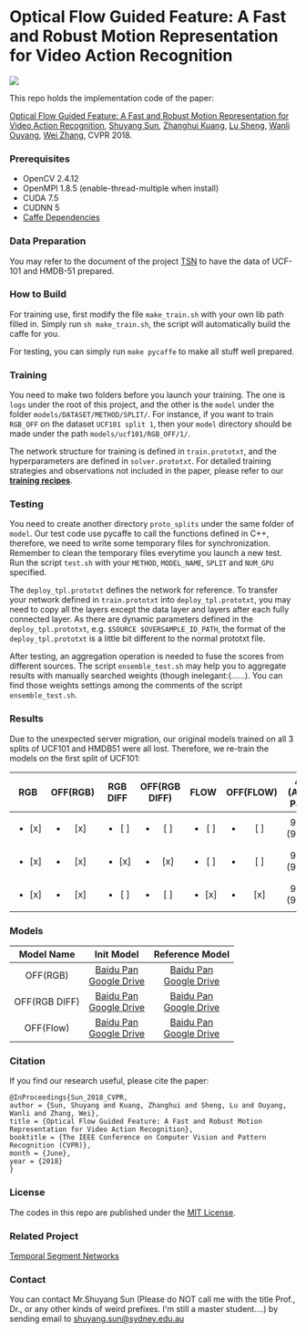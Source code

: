 # Optical Flow Guided Feature: A Fast and Robust Motion Representation for Video Action Recognition

![ ](head_pic.jpg)

This repo holds the implementation code of the paper:

[Optical Flow Guided Feature: A Fast and Robust Motion Representation for Video Action Recognition](http://openaccess.thecvf.com/content_cvpr_2018/papers/Sun_Optical_Flow_Guided_CVPR_2018_paper.pdf), [Shuyang Sun](https://kevin-ssy.github.io/), [Zhanghui Kuang](http://jeffreykuang.github.io/index.html), [Lu Sheng](http://www.ee.cuhk.edu.hk/~lsheng/), [Wanli Ouyang](https://wlouyang.github.io/), [Wei Zhang](http://www.statfe.com/), CVPR 2018.

### Prerequisites
- OpenCV 2.4.12
- OpenMPI 1.8.5 (enable-thread-multiple when install)
- CUDA 7.5
- CUDNN 5
- [Caffe Dependencies](http://caffe.berkeleyvision.org/install_apt.html)

### Data Preparation
You may refer to the document of the project [TSN](https://github.com/yjxiong/temporal-segment-networks#construct-file-lists-for-training-and-validation) to have the data of UCF-101 and HMDB-51 prepared.

### How to Build

For training use, first modify the file ```make_train.sh``` with your own lib path filled in. Simply run ```sh make_train.sh```, the script will automatically build the caffe for you.

For testing, you can simply run ```make pycaffe``` to make all stuff well prepared.

### Training
You need to make two folders before you launch your training. The one is ```logs``` under the root of this project, and the other is the ```model``` under the folder ```models/DATASET/METHOD/SPLIT/```. For instance, if you want to train ```RGB_OFF``` on the dataset ```UCF101 split 1```, then your ```model``` directory should be made under the path ```models/ucf101/RGB_OFF/1/```.

The network structure for training is defined in ```train.prototxt```, and the hyperparameters are defined in ```solver.prototxt```. For detailed training strategies and observations not included in the paper, please refer to our **[training recipes](https://kevin-ssy.github.io/off/)**.


### Testing
You need to create another directory ```proto_splits``` under the same folder of ```model```. Our test code use pycaffe to call the functions defined in C++, therefore, we need to write some temporary files for synchronization. Remember to clean the temporary files everytime you launch a new test. Run the script ```test.sh``` with your ```METHOD```, ```MODEL_NAME```, ```SPLIT``` and ```NUM_GPU``` specified. 

The ```deploy_tpl.prototxt``` defines the network for reference. To transfer your network defined in ```train.prototxt``` into ```deploy_tpl.prototxt```, you may need to copy all the layers except the data layer and layers after each fully connected layer. As there are dynamic parameters defined in the ```deploy_tpl.prototxt```, e.g. ```$SOURCE $OVERSAMPLE_ID_PATH```, the format of the ```deploy_tpl.prototxt``` is a little bit different to the normal prototxt file.

After testing, an aggregation operation is needed to fuse the scores from different sources. The script ```ensemble_test.sh``` may help you to aggregate results with manually searched weights (though inelegant:(......). You can find those weights settings among the comments of the script ```ensemble_test.sh```.

### Results
Due to the unexpected server migration, our original models trained on all 3 splits of UCF101 and HMDB51 were all lost. Therefore, we re-train the models on the first split of UCF101:

| RGB | OFF(RGB) | RGB DIFF | OFF(RGB DIFF) |   FLOW  | OFF(FLOW) |   Acc. (Acc. in Paper)  | 
| :-: |    :-:   |    :-:   |      :-:      |   :-:   |    :-:    |   :-:   |
|<ul><li>[x] </li></ul>|<ul><li>[x] </li></ul>|<ul><li>[ ] </li></ul>|<ul><li>[ ] </li></ul>|<ul><li>[ ] </li></ul>|<ul><li>[ ] </li></ul>|  90.5% (90.0%) |
|<ul><li>[x] </li></ul>|<ul><li>[x] </li></ul>|<ul><li>[x] </li></ul>|<ul><li>[x] </li></ul>|<ul><li>[ ] </li></ul>|<ul><li>[ ] </li></ul>|  93.2% (93.0%)|
| <ul><li>[x] </li></ul> |<ul><li>[x] </li></ul>|<ul><li>[ ] </li></ul>|<ul><li>[ ] </li></ul>|<ul><li>[x] </li></ul>|<ul><li>[x] </li></ul>|  95.3% (95.5%) |

### Models

| Model Name | Init Model | Reference Model |
| :-:        | :-:        | :-:             |
| OFF(RGB)      | [Baidu Pan](https://pan.baidu.com/s/1LSgYPFuy0rWYZkj9zu0Z1A) <br> [Google Drive](https://drive.google.com/file/d/11DQnUEahXVopeYyc_KS3RoMS_m__ellv/view?usp=sharing) | [Baidu Pan](https://pan.baidu.com/s/1Jupp3Lqz-Hu7l70lgljIRw) <br> [Google Drive](https://drive.google.com/file/d/1FRhtp6s30gZfD6APxuD9iYuihv88JS6B/view?usp=sharing) |
| OFF(RGB DIFF) | [Baidu Pan](https://pan.baidu.com/s/1kV6djzC6wU6T6x9F6D41CA) <br> [Google Drive](https://drive.google.com/file/d/1TjAmY8Lajv7jPufhNBDwWAPhQGq-UgPO/view?usp=sharing) | [Baidu Pan](https://pan.baidu.com/s/1xBHf2SOAbbO65vkpK2FRaQ) <br> [Google Drive](https://drive.google.com/file/d/1BtfM0ONkE28Si3olr3CXXn7AmPMaMoVh/view?usp=sharing) |
| OFF(Flow)     | [Baidu Pan](https://pan.baidu.com/s/1oyJebhCMJDuaC6EZ0GdHDA) <br> [Google Drive](https://drive.google.com/file/d/1wdbspudWA3dhkzeCfHlbNgd8Hutv2eMb/view?usp=sharing) | [Baidu Pan](https://pan.baidu.com/s/1-CXs8WPQnG1aadA6Z3daqA) <br> [Google Drive](https://drive.google.com/file/d/1GdsHXrUEuoqtpTXptP1hch5Go-WK09I-/view?usp=sharing) |


### Citation
If you find our research useful, please cite the paper:
```
@InProceedings{Sun_2018_CVPR,
author = {Sun, Shuyang and Kuang, Zhanghui and Sheng, Lu and Ouyang, Wanli and Zhang, Wei},
title = {Optical Flow Guided Feature: A Fast and Robust Motion Representation for Video Action Recognition},
booktitle = {The IEEE Conference on Computer Vision and Pattern Recognition (CVPR)},
month = {June},
year = {2018}
}
```

### License
The codes in this repo are published under the [MIT License](https://github.com/kevin-ssy/Optical-Flow-Guided-Feature/blob/master/LICENSE).

### Related Project
[Temporal Segment Networks](https://github.com/yjxiong/temporal-segment-networks)

### Contact
You can contact Mr.Shuyang Sun (Please do NOT call me with the title Prof., Dr., or any other kinds of weird prefixes. I'm still a master student....) by sending email to shuyang.sun@sydney.edu.au
